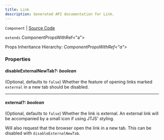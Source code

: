 ```yaml
---
title: Link
description: Generated API documentation for Link.
---
```


`Component` | [Source Code](https://github.com/mrCamelCode/jtjs/blob/ddfaeb1a2c9bf793372bb41076f65f452b124091/libs/react/lib/components/text/Link.tsx#L20)

`extends` ComponentPropsWithRef<"a">

Props Inheritance Hierarchy: _ComponentPropsWithRef<"a">_

### Properties

#### disableExternalNewTab?: _boolean_

(Optional, defaults to `false`) Whether the feature of opening links marked
`external` in a new tab should be disabled.

---

#### external?: _boolean_

(Optional, defaults to `false`) Whether the link is external. An external
link will be accompanied by a small icon if using JTJS' styling.

Will also request that the browser open the link in a new tab. This can be
disabled with `disableExternalNewTab`.